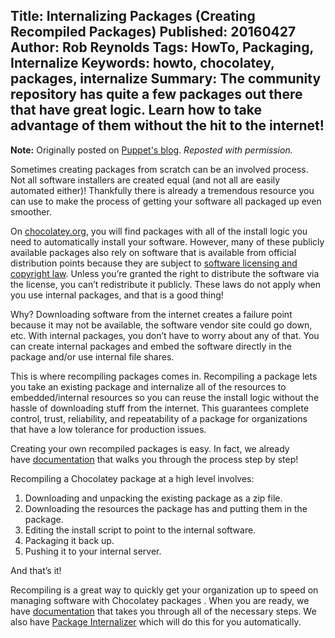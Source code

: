 Title: Internalizing Packages (Creating Recompiled Packages)
Published: 20160427
Author: Rob Reynolds
Tags: HowTo, Packaging, Internalize
Keywords: howto, chocolatey, packages, internalize
Summary: The community repository has quite a few packages out there that have great logic. Learn how to take advantage of them without the hit to the internet! 
---
**Note:** Originally posted on [Puppet's blog](https://puppet.com/blog/chocolatey-creating-recompiled-packages). *Reposted with permission.*

Sometimes creating packages from scratch can be an involved process. Not all software installers are created equal (and not all are easily automated either)! Thankfully there is already a tremendous resource you can use to make the process of getting your software all packaged up even smoother.

On [chocolatey.org](https://chocolatey.org/packages), you will find packages with all of the install logic you need to automatically install your software. However, many of these publicly available packages also rely on software that is available from official distribution points because they are subject to [software licensing and copyright law](https://en.wikipedia.org/wiki/Software_license). Unless you’re granted the right to distribute the software via the license, you can’t redistribute it publicly. These laws do not apply when you use internal packages, and that is a good thing!

Why? Downloading software from the internet creates a failure point because it may not be available, the software vendor site could go down, etc. With internal packages, you don’t have to worry about any of that. You can create internal packages and embed the software directly in the package and/or use internal file shares.

This is where recompiling packages comes in. Recompiling a package lets you take an existing package and internalize all of the resources to embedded/internal resources so you can reuse the install logic without the hassle of downloading stuff from the internet. This guarantees complete control, trust, reliability, and repeatability of a package for organizations that have a low tolerance for production issues.

Creating your own recompiled packages is easy. In fact, we already have [documentation](https://docs.puppet.com/pe/latest/windows_modules.html#copy-an-existing-package-and-make-it-internal-repackaging-packages) that walks you through the process step by step!

Recompiling a Chocolatey package at a high level involves:

1. Downloading and unpacking the existing package as a zip file.
2. Downloading the resources the package has and putting them in the package.
3. Editing the install script to point to the internal software.
4. Packaging it back up.
5. Pushing it to your internal server.

And that’s it!

Recompiling is a great way to quickly get your organization up to speed on managing software with Chocolatey packages . When you are ready, we have [documentation](https://chocolatey.org/docs/how-to-recompile-packages) that takes you through all of the necessary steps. We also have [Package Internalizer](https://chocolatey.org/docs/features-automatically-recompile-packages) which will do this for you automatically.